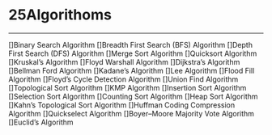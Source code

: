 # 25Algorithoms
---
[]Binary Search Algorithm
[]Breadth First Search (BFS) Algorithm
[]Depth First Search (DFS) Algorithm
[]Merge Sort Algorithm
[]Quicksort Algorithm
[]Kruskal’s Algorithm
[]Floyd Warshall Algorithm
[]Dijkstra’s Algorithm
[]Bellman Ford Algorithm
[]Kadane’s Algorithm
[]Lee Algorithm
[]Flood Fill Algorithm
[]Floyd’s Cycle Detection Algorithm
[]Union Find Algorithm
[]Topological Sort Algorithm
[]KMP Algorithm
[]Insertion Sort Algorithm
[]Selection Sort Algorithm
[]Counting Sort Algorithm
[]Heap Sort Algorithm
[]Kahn’s Topological Sort Algorithm
[]Huffman Coding Compression Algorithm
[]Quickselect Algorithm
[]Boyer–Moore Majority Vote Algorithm
[]Euclid’s Algorithm
